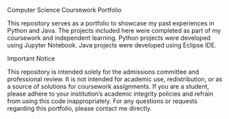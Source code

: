 Computer Science Coursework Portfolio

This repository serves as a portfolio to showcase my past experiences in Python and Java. The projects included here were completed as part of my coursework and independent learning.
Python projects were developed using Jupyter Notebook.
Java projects were developed using Eclipse IDE.

Important Notice

This repository is intended solely for the admissions committee and professional review. It is not intended for academic use, redistribution, or as a source of solutions for coursework assignments.
If you are a student, please adhere to your institution’s academic integrity policies and refrain from using this code inappropriately.
For any questions or requests regarding this portfolio, please contact me directly.

